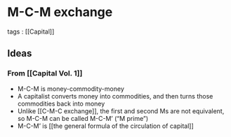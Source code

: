 # M-C-M exchange

tags
: [[Capital]]


## Ideas


### From [[Capital Vol. 1]]

-   M-C-M is money-commodity-money
-   A capitalist converts money into commodities, and then turns those commodities back into money
-   Unlike [[C-M-C exchange]], the first and second Ms are not equivalent, so M-C-M can be called M-C-M&rsquo; (&ldquo;M prime&rdquo;)
-   M-C-M&rsquo; is [[the general formula of the circulation of capital]]


